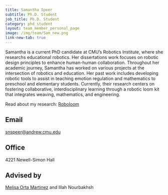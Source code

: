```yaml
---
title: Samantha Speer
subtitle: Ph.D. Student
job_title: Ph.D. Student
category: phd_student
layout: team_member_personal_page
image: /img/team/Sam_new.png
link-new-tab: true
---
```

Samantha is a current PhD candidate at CMU’s Robotics Institute, where she researchs educational robotics. Her dissertations work focuses on robotic design principles to enhance human-human collaboration. Throughout her academic journey, Samantha has worked on various projects at the intersection of robotics and education. Her past work includes developing robotic tools to assist in teaching emotion regulation and mathematics to preschool and elementary students. Currently, their research centers on fostering collaborative, interdisciplinary learning through a robotic loom kit that integrates weaving, mathematics, and engineering.

Read about my research: [Roboloom](/research/roboloom-2025)

## Email ## 
[snspeer@andrew.cmu.edu](mailto:snspeer@andrew.cmu.edu)

## Office ##
4221 Newell-Simon Hall

## Advised by ##
[Melisa Orta Martinez](/team/melisa) and Illah Nourbakhsh